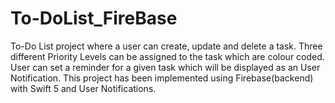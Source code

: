 # To-DoList_FireBase

To-Do List project where a user can create, update and delete a task. Three different Priority Levels can be assigned to the task which are colour coded. User can set a reminder for a given task which will be displayed as an User Notification. This project has been implemented using Firebase(backend) with Swift 5 and User Notifications.

